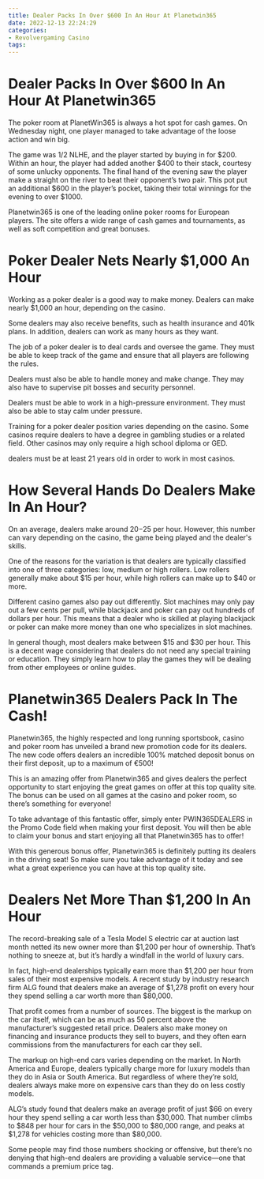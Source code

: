 ```yaml
---
title: Dealer Packs In Over $600 In An Hour At Planetwin365
date: 2022-12-13 22:24:29
categories:
- Revolvergaming Casino
tags:
---
```



#  Dealer Packs In Over $600 In An Hour At Planetwin365

The poker room at PlanetWin365 is always a hot spot for cash games. On Wednesday night, one player managed to take advantage of the loose action and win big.

The game was $1/$2 NLHE, and the player started by buying in for $200. Within an hour, the player had added another $400 to their stack, courtesy of some unlucky opponents. The final hand of the evening saw the player make a straight on the river to beat their opponent’s two pair. This pot put an additional $600 in the player’s pocket, taking their total winnings for the evening to over $1000.

Planetwin365 is one of the leading online poker rooms for European players. The site offers a wide range of cash games and tournaments, as well as soft competition and great bonuses.

#  Poker Dealer Nets Nearly $1,000 An Hour

Working as a poker dealer is a good way to make money. Dealers can make nearly $1,000 an hour, depending on the casino.

Some dealers may also receive benefits, such as health insurance and 401k plans. In addition, dealers can work as many hours as they want.

The job of a poker dealer is to deal cards and oversee the game. They must be able to keep track of the game and ensure that all players are following the rules.

Dealers must also be able to handle money and make change. They may also have to supervise pit bosses and security personnel.

Dealers must be able to work in a high-pressure environment. They must also be able to stay calm under pressure.

 Training for a poker dealer position varies depending on the casino. Some casinos require dealers to have a degree in gambling studies or a related field. Other casinos may only require a high school diploma or GED.

dealers must be at least 21 years old in order to work in most casinos.

#  How Several Hands Do Dealers Make In An Hour?

On an average, dealers make around $20-$25 per hour. However, this number can vary depending on the casino, the game being played and the dealer's skills.

One of the reasons for the variation is that dealers are typically classified into one of three categories: low, medium or high rollers. Low rollers generally make about $15 per hour, while high rollers can make up to $40 or more.

Different casino games also pay out differently. Slot machines may only pay out a few cents per pull, while blackjack and poker can pay out hundreds of dollars per hour. This means that a dealer who is skilled at playing blackjack or poker can make more money than one who specializes in slot machines.

In general though, most dealers make between $15 and $30 per hour. This is a decent wage considering that dealers do not need any special training or education. They simply learn how to play the games they will be dealing from other employees or online guides.

#  Planetwin365 Dealers Pack In The Cash!

Planetwin365, the highly respected and long running sportsbook, casino and poker room has unveiled a brand new promotion code for its dealers. The new code offers dealers an incredible 100% matched deposit bonus on their first deposit, up to a maximum of €500!

This is an amazing offer from Planetwin365 and gives dealers the perfect opportunity to start enjoying the great games on offer at this top quality site. The bonus can be used on all games at the casino and poker room, so there’s something for everyone!

To take advantage of this fantastic offer, simply enter PWIN365DEALERS in the Promo Code field when making your first deposit. You will then be able to claim your bonus and start enjoying all that Planetwin365 has to offer!

With this generous bonus offer, Planetwin365 is definitely putting its dealers in the driving seat! So make sure you take advantage of it today and see what a great experience you can have at this top quality site.

#  Dealers Net More Than $1,200 In An Hour

The record-breaking sale of a Tesla Model S electric car at auction last month netted its new owner more than $1,200 per hour of ownership. That’s nothing to sneeze at, but it’s hardly a windfall in the world of luxury cars.

In fact, high-end dealerships typically earn more than $1,200 per hour from sales of their most expensive models. A recent study by industry research firm ALG found that dealers make an average of $1,278 profit on every hour they spend selling a car worth more than $80,000.

That profit comes from a number of sources. The biggest is the markup on the car itself, which can be as much as 50 percent above the manufacturer’s suggested retail price. Dealers also make money on financing and insurance products they sell to buyers, and they often earn commissions from the manufacturers for each car they sell.

The markup on high-end cars varies depending on the market. In North America and Europe, dealers typically charge more for luxury models than they do in Asia or South America. But regardless of where they’re sold, dealers always make more on expensive cars than they do on less costly models.

ALG’s study found that dealers make an average profit of just $66 on every hour they spend selling a car worth less than $30,000. That number climbs to $848 per hour for cars in the $50,000 to $80,000 range, and peaks at $1,278 for vehicles costing more than $80,000.

Some people may find those numbers shocking or offensive, but there’s no denying that high-end dealers are providing a valuable service—one that commands a premium price tag.